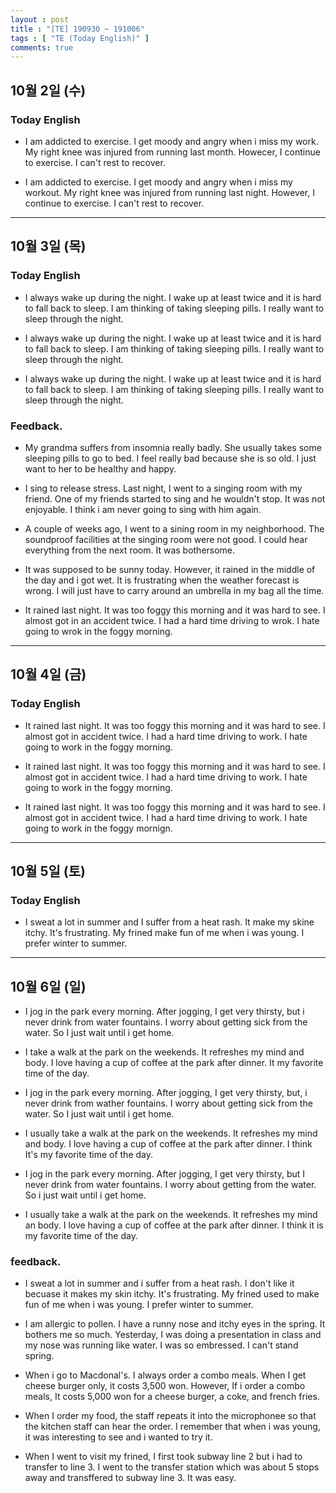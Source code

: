```yaml
---
layout : post
title : "[TE] 190930 ~ 191006"
tags : [ "TE (Today English)" ]
comments: true
---
```


## 10월 2일 (수)
### Today English
- I am addicted to exercise. I get moody and angry when i miss my work. My right knee was injured from running last month. Howecer, I continue to exercise. I can't rest to recover.

- I am addicted to exercise. I get moody and angry when i miss my workout. My right knee was injured from running last night. However, I continue to exercise. I can't rest to recover.

---

## 10월 3일 (목)
### Today English
- I always wake up during the night. I wake up at least twice and it is hard to fall back to sleep. I am thinking of taking sleeping pills. I really want to sleep through the night.

- I always wake up during the night. I wake up at least twice and it is hard to fall back to sleep. I am thinking of taking sleeping pills. I really want to sleep through the night.

- I always wake up during the night. I wake up at least twice and it is hard to fall back to sleep. I am thinking of taking sleeping pills. I really want to sleep through the night.

### Feedback.
- My grandma suffers from insomnia really badly. She usually takes some sleeping pills to go to bed. I feel really bad because she is so old. I just want to her to be healthy and happy.

- I sing to release stress. Last night, I went to a singing room with my friend. One of my friends started to sing and he wouldn't stop. It was not enjoyable. I think i am never going to sing with him again.

- A couple of weeks ago, I went to a sining room in my neighborhood. The soundproof facilities at the singing room were not good. I could hear everything from the next room. It was bothersome.

- It was supposed to be sunny today. However, it rained in the middle of the day and i got wet. It is frustrating when the weather forecast is wrong. I will just have to carry around an umbrella in my bag all the time.

- It rained last night. It was too foggy this morning and it was hard to see. I almost got in an accident twice. I had a hard time driving to wrok. I hate going to wrok in the foggy morning.

---

## 10월 4일 (금)
### Today English
- It rained last night. It was too foggy this morning and it was hard to see. I almost got in accident twice. I had a hard time driving to work. I hate going to work in the foggy morning.

- It rained last night. It was too foggy this morning and it was hard to see. I almost got in accident twice. I had a hard time driving to work. I hate going to work in the foggy morning.

- It rained last night. It was too foggy this morning and it was hard to see. I almost got in accident twice. I had a hard time driving to work. I hate going to work in the foggy mornign.

---

## 10월 5일 (토)
### Today English
- I sweat a lot in summer and I suffer from a heat rash. It make my skine itchy. It's frustrating. My frined make fun of me when i was young. I prefer winter to summer.

---

## 10월 6일 (일)
- I jog in the park every morning. After jogging, I get very thirsty, but i never drink from water fountains. I worry about getting sick from the water. So I just wait until i get home.

- I take a walk at the park on the weekends. It refreshes my mind and body. I love having a cup of coffee at the park after dinner. It my favorite time of the day.

- I jog in the park every morning. After jogging, I get very thirsty, but, i never drink from wather fountains. I worry about getting sick from the water. So I just wait until i get home.

- I usually take a walk at the park on the weekends. It refreshes my mind and body. I love having a cup of coffee at the park after dinner. I think It's my favorite time of the day.

- I jog in the park every morning. After jogging, I get very thirsty, but I never drink from water fountains. I worry about getting from the water. So i just wait until i get home.

- I usually take a walk at the park on the weekends. It refreshes my mind an body. I love having a cup of coffee at the park after dinner. I think it is my favorite time of the day.

### feedback.
- I sweat a lot in summer and i suffer from a heat rash. I don't like it becuase it makes my skin itchy. It's frustrating. My frined used to make fun of me when i was young. I prefer winter to summer.

- I am allergic to pollen. I have a runny nose and itchy eyes in the spring. It bothers me so much. Yesterday, I was doing a presentation in class and my nose was running like water. I was so embressed. I can't stand spring.

- When i go to Macdonal's. I always order a combo meals. When I get cheese burger only, it costs 3,500 won. However, If i order a combo meals, It costs 5,000 won for a cheese burger, a coke, and french fries.

- When I order my food, the staff repeats it into the microphonee so that the kitchen staff can hear the order. I remember that when i was young, it was interesting to see and i wanted to try it.

- When I went to visit my frined, I first took subway line 2 but i had to transfer to line 3. I went to the transfer station which was about 5 stops away and transffered to subway line 3. It was easy.
